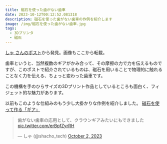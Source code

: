 ```yaml
---
title: 磁石を使った歯がない歯車
date: 2023-10-12T00:12:52.081318
description: 磁石を使った歯がない歯車の作例を紹介します
image: /img/磁石を使った歯がない歯車.jpg
tags:
  - 3Dプリンタ
  - 磁石
---
```

[しゃ さんのポスト](https://twitter.com/shacho_tech/status/1708634739706585156)から発見。画像もここから転載。

歯車というと、当然複数のギアがかみ合って、その摩擦の力で力を伝えるものですが、このポストで紹介されているものは、磁石を用いることで物理的に触れることなく力を伝える、ちょっと変わった歯車です。

この機構を手のひらサイズの3Dプリント作品としているところも面白く、フィジェット的な魅力があります。

以前もこのような仕組みのもう少し大掛かりな作例を紹介しました。 [磁石を使って作る「ギア」](../../post/磁石を使って作るギア/)


<blockquote class="twitter-tweet"><p lang="ja" dir="ltr">歯がない歯車の応用として、クラウンギアみたいにもできました <a href="https://t.co/erBpfZyrRH">pic.twitter.com/erBpfZyrRH</a></p>&mdash; しゃ (@shacho_tech) <a href="https://twitter.com/shacho_tech/status/1708634739706585156?ref_src=twsrc%5Etfw">October 2, 2023</a></blockquote>
<script async src="https://platform.twitter.com/widgets.js" charset="utf-8"></script>



